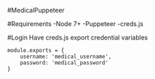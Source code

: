 #MedicalPuppeteer

#Requirements
-Node 7+
-Puppeteer
-creds.js

#Login
Have creds.js export credential variables
```
module.exports = {
    username: 'medical_username',
    password: 'medical_password'
}
```